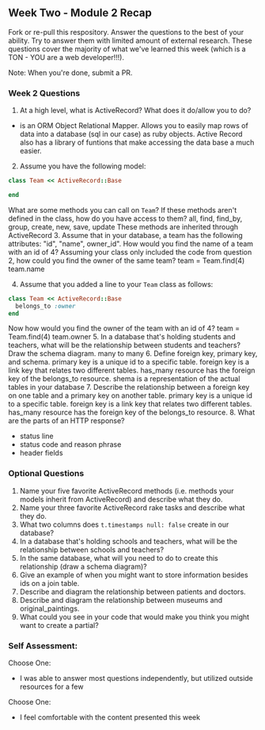 ## Week Two - Module 2 Recap

Fork or re-pull this respository. Answer the questions to the best of your ability. Try to answer them with limited amount of external research. These questions cover the majority of what we've learned this week (which is a TON - YOU are a web developer!!!). 

Note: When you're done, submit a PR.


### Week 2 Questions

1. At a high level, what is ActiveRecord? What does it do/allow you to do?
 - is an ORM Object Relational Mapper. Allows you to easily map rows of data into a database (sql in our case) as ruby objects. Active Record also has a library of funtions that make accessing the data base a much easier.
2. Assume you have the following model:

```ruby
class Team << ActiveRecord::Base

end
```

What are some methods you can call on `Team`? If these methods aren't defined in the class, how do you have access to them?
  all, find, find_by, group, create, new, save, update
  These methods are inherited through ActiveRecord
3. Assume that in your database, a team has the following attributes: "id", "name", owner_id". How would you find the name of a team with an id of 4? Assuming your class only included the code from question 2, how could you find the owner of the same team?
team = Team.find(4)
team.name

4. Assume that you added a line to your `Team` class as follows:

```ruby
class Team << ActiveRecord::Base
  belongs_to :owner
end
```

Now how would you find the owner of the team with an id of 4?
team = Team.find(4)
team.owner
5. In a database that's holding students and teachers, what will be the relationship between students and teachers? Draw the schema diagram.
  many to many
6. Define foreign key, primary key, and schema.
 primary key is a unique id to a specific table.
 foreign key is  a link key that relates two different tables. has_many resource has the foreign key of the belongs_to resource.
 shema is a representation of the actual tables in your database
7. Describe the relationship between a foreign key on one table and a primary key on another table.
  primary key is a unique id to a specific table.
 foreign key is  a link key that relates two different tables. has_many resource has the foreign key of the belongs_to resource.
8. What are the parts of an HTTP response?
  - status line
  - status code and reason phrase
  - header fields

### Optional Questions

1. Name your five favorite ActiveRecord methods (i.e. methods your models inherit from ActiveRecord) and describe what they do.
2. Name your three favorite ActiveRecord rake tasks and describe what they do.
3. What two columns does `t.timestamps null: false` create in our database?
4. In a database that's holding schools and teachers, what will be the relationship between schools and teachers?
5. In the same database, what will you need to do to create this relationship (draw a schema diagram)?
6. Give an example of when you might want to store information besides ids on a join table.
7. Describe and diagram the relationship between patients and doctors.
8. Describe and diagram the relationship between museums and original_paintings.
9. What could you see in your code that would make you think you might want to create a partial?

### Self Assessment:
Choose One:
* I was able to answer most questions independently, but utilized outside resources for a few

Choose One:
* I feel comfortable with the content presented this week
